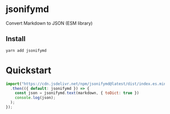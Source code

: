 # jsonifymd

Convert Markdown to JSON (ESM library)

## Install

```
yarn add jsonifymd
```

# Quickstart

```js
import("https://cdn.jsdelivr.net/npm/jsonifymd@latest/dist/index.es.min.js")
  .then(({ default: jsonifymd }) => {
    const json = jsonifymd.text(markdown, { toDict: true })
    console.log(json);
  );
});
```